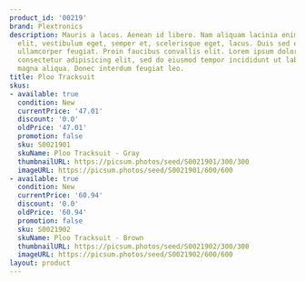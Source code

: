 ```yaml
---
product_id: '00219'
brand: Plextronics
description: Mauris a lacus. Aenean id libero. Nam aliquam lacinia enim. Vivamus nulla
  elit, vestibulum eget, semper et, scelerisque eget, lacus. Duis sed elit ut turpis
  ullamcorper feugiat. Proin faucibus convallis elit. Lorem ipsum dolor sit amet,
  consectetur adipisicing elit, sed do eiusmod tempor incididunt ut labore et dolore
  magna aliqua. Donec interdum feugiat leo.
title: Ploo Tracksuit
skus:
- available: true
  condition: New
  currentPrice: '47.01'
  discount: '0.0'
  oldPrice: '47.01'
  promotion: false
  sku: S0021901
  skuName: Ploo Tracksuit - Gray
  thumbnailURL: https://picsum.photos/seed/S0021901/300/300
  imageURL: https://picsum.photos/seed/S0021901/600/600
- available: true
  condition: New
  currentPrice: '60.94'
  discount: '0.0'
  oldPrice: '60.94'
  promotion: false
  sku: S0021902
  skuName: Ploo Tracksuit - Brown
  thumbnailURL: https://picsum.photos/seed/S0021902/300/300
  imageURL: https://picsum.photos/seed/S0021902/600/600
layout: product
---
```

